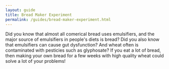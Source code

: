```yaml
---
layout: guide
title: Bread Maker Experiment
permalink: /guides/bread-maker-experiment.html
---
```


Did you know that almost all comerical bread uses emulsifiers, and the major source of emulsifiers in people's diets is bread? Did you also know that emulsifiers can cause gut dysfunction?  And wheat often is contaminated with pesticies such as glyphosate?   If you eat a lot of bread, then making your own bread for a few weeks with high quality wheat could solve a lot of your problems!